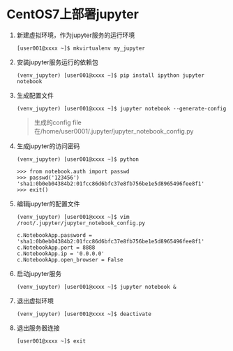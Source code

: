 # CentOS7上部署jupyter

1. 新建虚拟环境，作为jupyter服务的运行环境

    ```
    [user001@xxxx ~]$ mkvirtualenv my_jupyter
    ```

2. 安装jupyter服务运行的依赖包

    ```
    (venv_jupyter) [user001@xxxx ~]$ pip install ipython jupyter notebook
    ```

3. 生成配置文件

    ```
    (venv_jupyter) [user001@xxxx ~]$ jupyter notebook --generate-config
    ```

    > 生成的config file在/home/user0001/.jupyter/jupyter_notebook_config.py

4. 生成jupyter的访问密码

    ```
    (venv_jupyter) [user001@xxxx ~]$ python

    >>> from notebook.auth import passwd
    >>> passwd('123456')
    'sha1:0b0eb04384b2:01fcc86d6bfc37e8fb756be1e5d8965496fee8f1'
    >>> exit()
    ```

5. 编辑jupyter的配置文件

    ```
    (venv_jupyter) [user001@xxxx ~]$ vim /root/.jupyter/jupyter_notebook_config.py
    ```

    ```
    c.NotebookApp.password = 'sha1:0b0eb04384b2:01fcc86d6bfc37e8fb756be1e5d8965496fee8f1'
    c.NotebookApp.port = 8888
    c.NotebookApp.ip = '0.0.0.0'
    c.NotebookApp.open_browser = False
    ```

6. 启动jupyter服务

    ```
    (venv_jupyter) [user001@xxxx ~]$ jupyter notebook &
    ```

7. 退出虚拟环境

    ```
    (venv_jupyter) [user001@xxxx ~]$ deactivate
    ```

8. 退出服务器连接

    ```
    [user001@xxxx ~]$ exit
    ```

